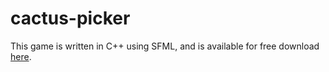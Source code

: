 # cactus-picker

This game is written in C++ using SFML, and is available for free download [here](https://secondwind.itch.io/cactus-picker).
